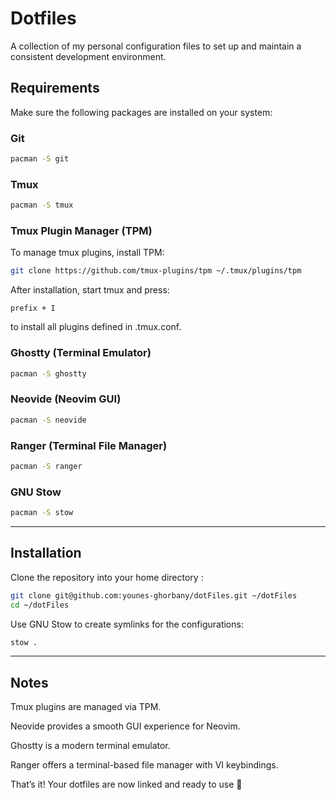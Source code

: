 # Dotfiles

A collection of my personal configuration files to set up and maintain a consistent development environment.

## Requirements

Make sure the following packages are installed on your system:

### Git

```bash
pacman -S git
```

### Tmux

```bash
pacman -S tmux
```

### Tmux Plugin Manager (TPM)

To manage tmux plugins, install TPM:

```bash
git clone https://github.com/tmux-plugins/tpm ~/.tmux/plugins/tpm
```

After installation, start tmux and press:

```command
prefix + I
```

to install all plugins defined in .tmux.conf.

### Ghostty (Terminal Emulator)

```bash
pacman -S ghostty
```

### Neovide (Neovim GUI)

```bash
pacman -S neovide
```

### Ranger (Terminal File Manager)

```bash
pacman -S ranger
```

### GNU Stow

```bash
pacman -S stow
```

---

## Installation

Clone the repository into your home directory :

```bash
git clone git@github.com:younes-ghorbany/dotFiles.git ~/dotFiles
cd ~/dotFiles
```

Use GNU Stow to create symlinks for the configurations:

```bash
stow .
```

---

## Notes

Tmux plugins are managed via TPM.

Neovide provides a smooth GUI experience for Neovim.

Ghostty is a modern terminal emulator.

Ranger offers a terminal-based file manager with VI keybindings.

That’s it! Your dotfiles are now linked and ready to use 🚀
